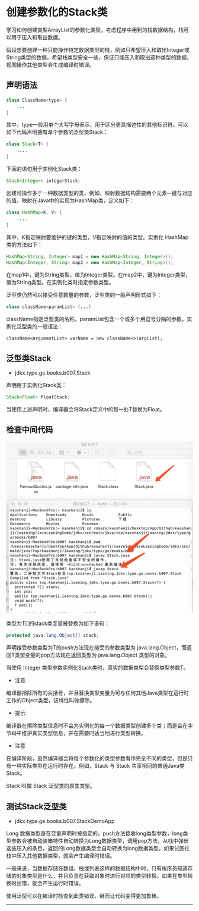 #   创建参数化的Stack类

学习如何创建类型ArrayList的参数化类型，考虑程序中用到的栈数据结构，栈可以用于压入和取出数据。

假设想要创建一种只能操作特定数据类型的栈，例如只希望压入和取出Integer或String类型的数据，希望栈类型安全一些，保证只能压入和取出这种类型的数据，视图操作其他类型会生成编译时错误。

##  声明语法

```Java
class ClassName<type> {
    ...
}
```

其中，type一般用单个大写字母表示，用于区分更具描述性的其他标识符。可以如下代码声明拥有单个参数的泛型类Stack：

```Java
class Stack<T> {
    ....
}
```

下面的语句用于实例化Stack类：

```Java
Stack<Integer> integerStack;
```

创建可操作多于一种数据类型的类，例如，映射数据结构需要两个元素--键与对应的值，映射在Java中的实现为HashMap类，定义如下：

```Java
class HashMap<K, V> {
    ....
}
```

其中，K指定映射要维护的键的类型，V指定映射的值的类型。实例化 HashMap 类的方法如下：

```Java
HashMap<String, Integer> map1 = new HashMap<String, Integer>();
HashMap<Integer, String> map2 = new HashMap<Integer, String>();
```

在map1中，键为String类型，值为Integer类型。在map2中，键为Integer类型，值为String类型。在实例化类时指定参数类型。

泛型类仍然可以接受任意数量的参数，泛型类的一般声明形式如下：

```Java
class className<paramList> {...}
```
className指定泛型类的名称，paramList包含一个或多个用逗号分隔的参数，实例化泛型类的一般语法：

```
className<ArgumentList> varName = new className<>(argList);
```

##  泛型类Stack

-   jdkx.type.ge.books.b007.Stack

声明用于实例化Stack类：

```Java
Stack<Float> floatStack;
```

当使用上述声明时，编译器会将Stack定义中的每一处T替换为Float。

##  检查中间代码

![20200318-223923](images/20200318-223923.png)

类型为T[]的stack类变量被替换为如下语句：

```Java
protected java.lang.Object[] stack;
```

声明接受参数类型为T的push方法现在接受的参数类型为 java.lang.Object，而返回T类型变量的pop方法现在返回类型为 java.lang.Object 类型的对象。

当使用 Integer 类型参数实例化Stack类时，真实的数据类型会替换类型参数T。

-   注意

编译器擦除所有的尖括号，并且替换类型变量为可与任何其他Java类型在运行时工作的Object类型，该特性叫做擦除。

-   提示

编译器在擦除类型信息时不会为实例化的每一个数据类型创建多个类；而是会在字节码中维护真实类型信息，并在需要时适当地进行类型转换。

-   注意

在编译阶段，虽然编译器会将每个参数化的类型参数看作完全不同的类型，但是只有一种实际类型在运行时存在。例如，Stack<Integer> 与 Stack<Float> 共享相同的普通Java类Stack。

Stack 叫做 Stack<T> 泛型类的原生类型。

##  测试Stack泛型类

-   jdkx.type.ge.books.b007.StackDemoApp

Long 数据类型是在变量声明时被指定的，push方法接收long类型参数，long类型参数会被自动装箱特性自动转换为Long数据类型，调用pop方法，从栈中弹出这些压入的条目，返回的Long数据类型会自动转换为long数据类型。如果试图往栈中压入其他数据类型，就会产生编译时错误。

一般来说，当数据存储在数组、栈或列表这样的数据结构中时，只有程序员知道存储的对象类型是什么，并且负责在获取对象时进行对应的类型转换。如果在类型转换时出错，就会产生运行时错误。

使用泛型可以在编译时检查到此类错误，继而让代码变得更加鲁棒。

----